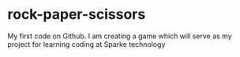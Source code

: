 # rock-paper-scissors
My first code on Github. I am creating a game which will serve as my project for learning coding at Sparke technology
